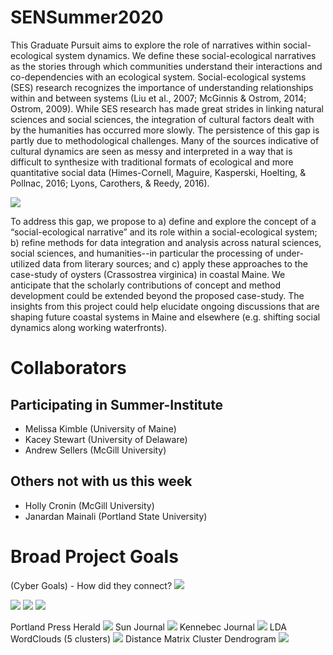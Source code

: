 [CONTRIBUTING.md]: CONTRIBUTING.md
# SENSummer2020
This Graduate Pursuit aims to explore the role of narratives within social-ecological system dynamics. We define these social-ecological narratives as the stories through which communities understand their interactions and co-dependencies with an ecological system. Social-ecological systems (SES) research recognizes the importance of understanding relationships within and between systems (Liu et al., 2007; McGinnis & Ostrom, 2014; Ostrom, 2009). While SES research has made great strides in linking natural sciences and social sciences, the integration of cultural factors dealt with by the humanities has occurred more slowly. The persistence of this gap is partly due to methodological challenges. Many of the sources indicative of cultural dynamics are seen as messy and interpreted in a way that is difficult to synthesize with traditional formats of ecological and more quantitative social data (Himes-Cornell, Maguire, Kasperski, Hoelting, & Pollnac, 2016; Lyons, Carothers, & Reedy, 2016). 

<img width=“964” src="https://github.com/melkimble/SENSummer2020/blob/master/Images/oysters.jpg">

To address this gap, we propose to a) define and explore the concept of a “social-ecological narrative” and its role within a social-ecological system; b) refine methods for data integration and analysis across natural sciences, social sciences, and humanities--in particular the processing of under-utilized data from literary sources; and c) apply these approaches to the case-study of oysters (Crassostrea virginica) in coastal Maine. We anticipate that the scholarly contributions of concept and method development could be extended beyond the proposed case-study. The insights from this project could help elucidate ongoing discussions that are shaping future coastal systems in Maine and elsewhere (e.g. shifting social dynamics along working waterfronts).

# Collaborators
## Participating in Summer-Institute
- Melissa Kimble (University of Maine)
- Kacey Stewart (University of Delaware)
- Andrew Sellers (McGill University)
## Others not with us this week
- Holly Cronin (McGill University)
- Janardan Mainali (Portland State University)


#  Broad Project Goals
(Cyber Goals) - How did they connect?
<img width=“964” src="https://github.com/melkimble/SENSummer2020/blob/master/Images/Slides_for_training_presentation_4.jpg">

<img width=“964” src="https://github.com/melkimble/SENSummer2020/blob/master/Images/Slides_for_training_presentation_1.jpg">

<img width=“964” src="https://github.com/melkimble/SENSummer2020/blob/master/Images/Slides_for_training_presentation_2.jpg">

<img width=“964” src="https://github.com/melkimble/SENSummer2020/blob/master/Images/Slides_for_training_presentation_3.jpg">

Portland Press Herald
<img width=“964” src="https://github.com/melkimble/SENSummer2020/blob/master/Images/1_PPH_wc.png">
Sun Journal
<img width=“964” src="https://github.com/melkimble/SENSummer2020/blob/master/Images/2_SJ_wc.png">
Kennebec Journal
<img width=“964” src="https://github.com/melkimble/SENSummer2020/blob/master/Images/3_KJ_wc.png">
LDA WordClouds (5 clusters)
<img width=“964” src="https://github.com/melkimble/SENSummer2020/blob/master/Images/lda_wcs.png">
Distance Matrix Cluster Dendrogram
<img width=“964” src="https://github.com/melkimble/SENSummer2020/blob/master/Images/dmatrix_clusterDendogram.png">
